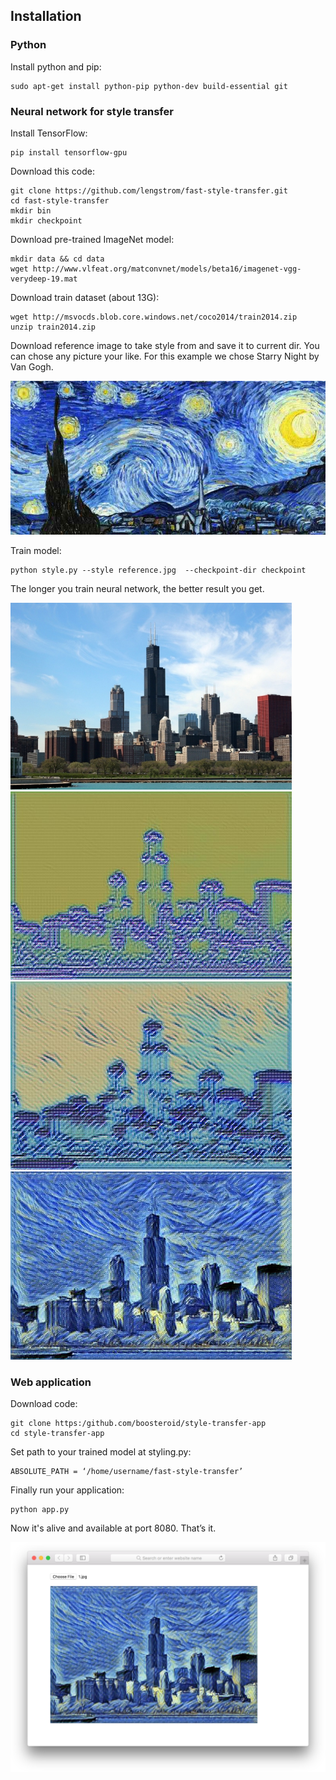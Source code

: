 ## Installation
### Python
Install python and pip: 
```
sudo apt-get install python-pip python-dev build-essential git
```
### Neural network for style transfer

Install TensorFlow:
```
pip install tensorflow-gpu
```
Download this code:
```
git clone https://github.com/lengstrom/fast-style-transfer.git
cd fast-style-transfer
mkdir bin
mkdir checkpoint
```
Download pre-trained ImageNet model:
```
mkdir data && cd data
wget http://www.vlfeat.org/matconvnet/models/beta16/imagenet-vgg-verydeep-19.mat
```
Download train dataset (about 13G):
```
wget http://msvocds.blob.core.windows.net/coco2014/train2014.zip
unzip train2014.zip
```
Download reference image to take style from and save it to current dir. You can chose any picture your like. For this example we chose Starry Night by Van Gogh.

<img src="images/git_img/starry_night.jpg" alt="Starry night"/>

Train model: 
```
python style.py --style reference.jpg  --checkpoint-dir checkpoint
```
The longer you train neural network, the better result you get.

<img src="images/git_img/chicago.jpg" alt="Chicago" width=450/>
<img src="images/git_img/train_1.png" alt="Training" width=450/>
<img src="images/git_img/train_2.png" alt="Training" width=450/>
<img src="images/git_img/train_3.png" alt="Training" width=450/>


### Web application

Download code:
```
git clone https:/github.com/boosteroid/style-transfer-app
cd style-transfer-app
```
Set path to your trained model at styling.py:
```
ABSOLUTE_PATH = ‘/home/username/fast-style-transfer’
```
Finally run your application:
```
python app.py
```
Now it's alive and available at port 8080. That’s it.

<img src="images/git_img/example.png" alt="Example"/>
